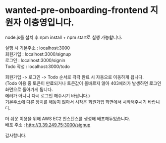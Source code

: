 # wanted-pre-onboarding-frontend 지원자 이충영입니다.

node.js를 설치 후 npm install + npm start로 실행 가능합니다.

실행 시 기본주소 : localhost:3000  
회원가입 : localhost:3000/signup  
로그인 : localhost:3000/signin  
Todo 작성 : localhost:3000/todo  
  
회원가입 -> 로그인 -> Todo 순서로 각각 완료 시 자동으로 이동하게 됩니다.   
(Todo 이용 중 토큰이 만료되거나 토큰값이 올바르지 않아 403에러가 발생하면 로그인 화면으로 돌아가게 됩니다.  
에러가 아니니 다시 로그인 해주시기 바랍니다.)  
기본주소에 다른 장치를 해놓지 않아서 시작은 회원가입 화면에서 시작해주시기 바랍니다.  
  
더 쉬운 이용을 위해 AWS EC2 인스턴스를 생성해 배포해두었습니다.  
배포 주소 : http://3.39.249.75:3000/signup  
  
감사합니다.  
